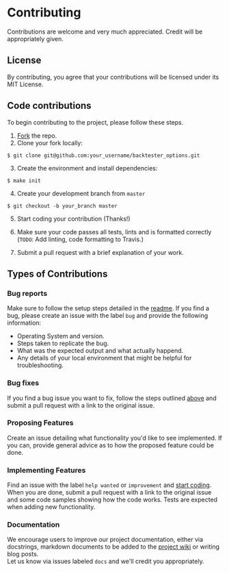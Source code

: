 Contributing
============

Contributions are welcome and very much appreciated. Credit will be appropriately given.

## License

By contributing, you agree that your contributions will be licensed under its MIT License.

## Code contributions

To begin contributing to the project, please follow these steps.

1. [Fork](https://help.github.com/en/articles/fork-a-repo) the repo.
2. Clone your fork locally:

```shell
$ git clone git@github.com:your_username/backtester_options.git
```

3. Create the environment and install dependencies:

```shell
$ make init
```

4. Create your development branch from `master`

```shell
$ git checkout -b your_branch master
```

5. Start coding your contribution (Thanks!)

6. Make sure your code passes all tests, lints and is formatted correctly (`TODO`: Add linting, code formatting to Travis.)

6. Submit a pull request with a brief explanation of your work.

## Types of Contributions

### Bug reports

Make sure to follow the setup steps detailed in the [readme](README.md). If you find a bug, please create an issue with the label `bug` and provide the following information:

- Operating System and version.
- Steps taken to replicate the bug.
- What was the expected output and what actually happend.
- Any details of your local environment that might be helpful for troubleshooting.

### Bug fixes

If you find a bug issue you want to fix, follow the steps outlined [above](#code-contributions) and submit a pull request with a link to the original issue.

### Proposing Features

Create an issue detailing what functionality you'd like to see implemented. If you can, provide general advice as to how the proposed feature could be done.

### Implementing Features

Find an issue with the label `help wanted` or `improvement` and [start coding](#code-contributions).  
When you are done, submit a pull request with a link to the original issue and some code samples showing how the code works. Tests are expected when adding new functionality.


### Documentation

We encourage users to improve our project documentation, either via docstrings, markdown documents to be added to the [project wiki](https://github.com/lambdaclass/backtester_options/wiki) or writing blog posts.  
Let us know via issues labeled `docs` and we'll credit you appropriately.
